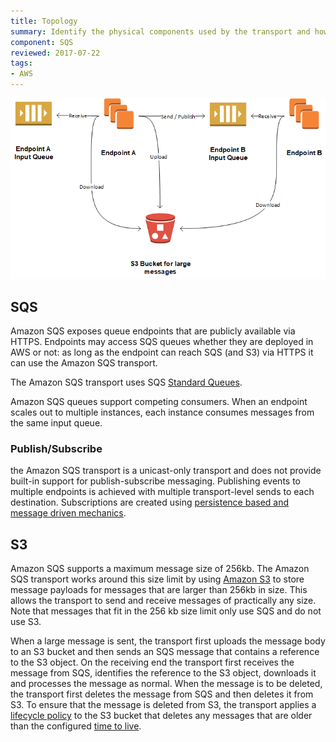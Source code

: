 ```yaml
---
title: Topology
summary: Identify the physical components used by the transport and how they interact.
component: SQS
reviewed: 2017-07-22
tags:
- AWS
---
```


![Topology](topology.png)


## SQS

Amazon SQS exposes queue endpoints that are publicly available via HTTPS. Endpoints may access SQS queues whether they are deployed in AWS or not: as long as the endpoint can reach SQS (and S3) via HTTPS it can use the Amazon SQS transport.

The Amazon SQS transport uses SQS [Standard Queues](http://docs.aws.amazon.com/AWSSimpleQueueService/latest/SQSDeveloperGuide/standard-queues.html).

Amazon SQS queues support competing consumers. When an endpoint scales out to multiple instances, each instance consumes messages from the same input queue. 


### Publish/Subscribe

the Amazon SQS transport is a unicast-only transport and does not provide built-in support for publish-subscribe messaging. Publishing events to multiple endpoints is achieved with multiple transport-level sends to each destination. Subscriptions are created using [persistence based and message driven mechanics](/nservicebus/messaging/publish-subscribe/#mechanics-persistence-based-message-driven).


## S3

Amazon SQS supports a maximum message size of 256kb. The Amazon SQS transport works around this size limit by using [Amazon S3](http://docs.aws.amazon.com/AmazonS3/latest/dev/Welcome.html) to store message payloads for messages that are larger than 256kb in size. This allows the transport to send and receive messages of practically any size. Note that messages that fit in the 256 kb size limit only use SQS and do not use S3.

When a large message is sent, the transport first uploads the message body to an S3 bucket and then sends an SQS message that contains a reference to the S3 object. On the receiving end the transport first receives the message from SQS, identifies the reference to the S3 object, downloads it and processes the message as normal. When the message is to be deleted, the transport first deletes the message from SQS and then deletes it from S3. To ensure that the message is deleted from S3, the transport applies a [lifecycle policy](http://docs.aws.amazon.com/AmazonS3/latest/dev/object-lifecycle-mgmt.html) to the S3 bucket that deletes any messages that are older than the configured [time to live](/transports/sqs/configuration-options.md#maxttldays).